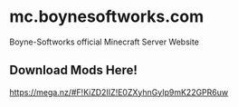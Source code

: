 # mc.boynesoftworks.com
Boyne-Softworks official Minecraft Server Website

## Download Mods Here!

https://mega.nz/#F!KiZD2IIZ!E0ZXyhnGyIp9mK22GPR6uw
